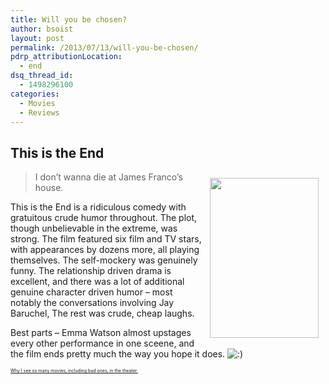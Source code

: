 ```yaml
---
title: Will you be chosen?
author: bsoist
layout: post
permalink: /2013/07/13/will-you-be-chosen/
pdrp_attributionLocation:
  - end
dsq_thread_id:
  - 1498296100
categories:
  - Movies
  - Reviews
---
```

## This is the End

<div style="float:right;padding:10px;">
  <a href="http://www.amazon.com/gp/product/B00BEJL69U/ref=as_li_ss_il?ie=UTF8&#038;camp=1789&#038;creative=390957&#038;creativeASIN=B00BEJL69U&#038;linkCode=as2&#038;tag=weifyoasme-20"><img width="174.5" height="255.5" border="0" src="http://ws-na.amazon-adsystem.com/widgets/q?_encoding=UTF8&#038;ASIN=B00BEJL69U&#038;Format=_SX500_&#038;ID=AsinImage&#038;MarketPlace=US&#038;ServiceVersion=20070822&#038;WS=1&#038;tag=weifyoasme-20" /></a><img src="http://ir-na.amazon-adsystem.com/e/ir?t=weifyoasme-20&#038;l=as2&#038;o=1&#038;a=B00BEJL69U" width="1" height="1" border="0" alt="" style="border:none !important; margin:0px !important;" />
</div>

> I don&#8217;t wanna die at James Franco&#8217;s house.

This is the End is a ridiculous comedy with gratuitous crude humor throughout. The plot, though unbelievable in the extreme, was strong. The film featured six film and TV stars, with appearances by dozens more, all playing themselves. The self-mockery was genuinely funny. The relationship driven drama is excellent, and there was a lot of additional genuine character driven humor &#8211; most notably the conversations involving Jay Baruchel, The rest was crude, cheap laughs.

Best parts &#8211; Emma Watson almost upstages every other performance in one sceene, and the film ends pretty much the way you hope it does. <img src='http://archive.whsjr.soistmann.com/oped/wp-includes/images/smilies/icon_smile.gif' alt=':)' class='wp-smiley' /> 

<p style="font-size:0.5em;">
  <a href="http://whsjr.soistmann.com/oped/movie-pass/">Why I see so many movies, including bad ones, in the theater.</a>
</p>

<div style="clear:both;">
  &nbsp;
</div>

<img style="opacity: 0;position: absolute;top:0; left:0" src="http://ws-na.amazon-adsystem.com/widgets/q?_encoding=UTF8&#038;ASIN=B00BEJL69U&#038;Format=_SX500_&#038;ID=AsinImage&#038;MarketPlace=US&#038;ServiceVersion=20070822&#038;WS=1&#038;tag=weifyoasme-20" />